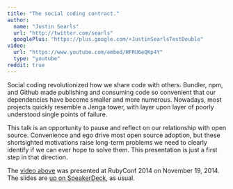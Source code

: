 ```yaml
---
title: "The social coding contract."
author:
  name: "Justin Searls"
  url: "http://twitter.com/searls"
  googlePlus: "https://plus.google.com/+JustinSearlsTestDouble"
video:
  url: "https://www.youtube.com/embed/HFRU6eQKp4Y"
  type: "youtube"
reddit: true
---
```


Social coding revolutionized how we share code with others. Bundler, npm, and Github made publishing and consuming code so convenient that our dependencies have become smaller and more numerous. Nowadays, most projects quickly resemble a Jenga tower, with layer upon layer of poorly understood single points of failure.

This talk is an opportunity to pause and reflect on our relationship with open source. Convenience and ego drive most open source adoption, but these shortsighted motivations raise long-term problems we need to clearly identify if we can ever hope to solve them. This presentation is just a first step in that direction.

The [video above](https://www.youtube.com/watch?v=HFRU6eQKp4Y) was presented at RubyConf 2014 on November 19, 2014. The slides are [up on SpeakerDeck](https://speakerdeck.com/searls/the-social-coding-contract), as usual.

<script async class="speakerdeck-embed" data-id="10177ac0524c01327aec02fb58ce8c77" data-ratio="1.77777777777778" src="//speakerdeck.com/assets/embed.js"></script>
